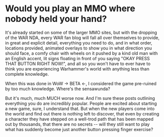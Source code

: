# Would you play an MMO where nobody held your hand?

It's already started on some of the larger MMO sites, but with the dropping of the WAR NDA, every WAR fan blog will fall all over themselves to provide, in great and explicit detail, everything you need to do, and in what order, locations provided, animated overlays to show you in what direction you should face, a comfy chair with wheels on it pushed by a kind old man with an English accent, lit signs floating in front of you saying "OKAY PRESS THAT BUTTON RIGHT NOW!", and all so you won't have to ever have to think you are experiencing Warhammer's world with anything less than complete knowledge.

When this was done in WoW -> BETA <-, I considered the game pre-ruined by too much knowledge. Where's the sensawunda?

But it's much, much MUCH worse now. And I'm sure these posts outlining everything you do are incredibly popular. People are excited about starting a new game, sure, I understand that. But when the new players come into the world and find out there is nothing left to discover, that even by creating a character they have stepped on a well-trod path that has been mapped out by thousands, that there are no secrets -- will they still want to play what has suddenly become just another button pressing finger exercise?

